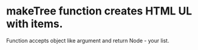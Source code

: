 makeTree function creates HTML UL with items.
=============================================
Function accepts object like argument and return Node - your list.